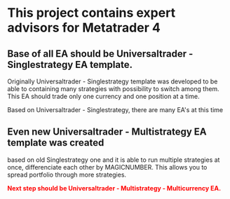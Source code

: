 # This project contains expert advisors for Metatrader 4 #

## Base of all EA should be Universaltrader - Singlestrategy EA template. ##
Originally Universaltrader - Singlestrategy template was developed to be able to containing many strategies with possibility to switch among them. This EA should trade only one currency and one position at a time.

Based on Universaltrader - Singlestrategy, there are many EA's at this time

## Even new Universaltrader - Multistrategy EA template was created ##
based on old Singlestrategy one and it is able to run multiple strategies at once, differenciate each other by MAGICNUMBER. This allows you to spread portfolio through more strategies.

<font color='red'><b>Next step should be Universaltrader - Multistrategy - Multicurrency EA.</b></font>